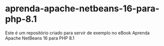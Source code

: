 # aprenda-apache-netbeans-16-para-php-8.1

Este é um repositório criado para servir de exemplo no eBook Aprenda Apache NetBeans 16 para PHP 8.1